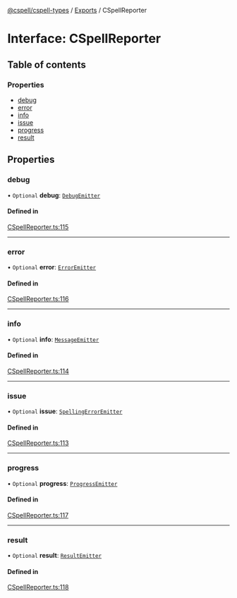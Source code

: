 [@cspell/cspell-types](../README.md) / [Exports](../modules.md) / CSpellReporter

# Interface: CSpellReporter

## Table of contents

### Properties

- [debug](CSpellReporter.md#debug)
- [error](CSpellReporter.md#error)
- [info](CSpellReporter.md#info)
- [issue](CSpellReporter.md#issue)
- [progress](CSpellReporter.md#progress)
- [result](CSpellReporter.md#result)

## Properties

### debug

• `Optional` **debug**: [`DebugEmitter`](../modules.md#debugemitter)

#### Defined in

[CSpellReporter.ts:115](https://github.com/streetsidesoftware/cspell/blob/5bd8203/packages/cspell-types/src/CSpellReporter.ts#L115)

___

### error

• `Optional` **error**: [`ErrorEmitter`](../modules.md#erroremitter)

#### Defined in

[CSpellReporter.ts:116](https://github.com/streetsidesoftware/cspell/blob/5bd8203/packages/cspell-types/src/CSpellReporter.ts#L116)

___

### info

• `Optional` **info**: [`MessageEmitter`](../modules.md#messageemitter)

#### Defined in

[CSpellReporter.ts:114](https://github.com/streetsidesoftware/cspell/blob/5bd8203/packages/cspell-types/src/CSpellReporter.ts#L114)

___

### issue

• `Optional` **issue**: [`SpellingErrorEmitter`](../modules.md#spellingerroremitter)

#### Defined in

[CSpellReporter.ts:113](https://github.com/streetsidesoftware/cspell/blob/5bd8203/packages/cspell-types/src/CSpellReporter.ts#L113)

___

### progress

• `Optional` **progress**: [`ProgressEmitter`](../modules.md#progressemitter)

#### Defined in

[CSpellReporter.ts:117](https://github.com/streetsidesoftware/cspell/blob/5bd8203/packages/cspell-types/src/CSpellReporter.ts#L117)

___

### result

• `Optional` **result**: [`ResultEmitter`](../modules.md#resultemitter)

#### Defined in

[CSpellReporter.ts:118](https://github.com/streetsidesoftware/cspell/blob/5bd8203/packages/cspell-types/src/CSpellReporter.ts#L118)
